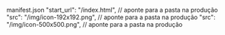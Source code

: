 manifest.json
 "start_url": "/index.html", // aponte para a pasta na produção
 "src": "/img/icon-192x192.png", // aponte para a pasta na produção
 "src": "/img/icon-500x500.png", // aponte para a pasta na produção

 
